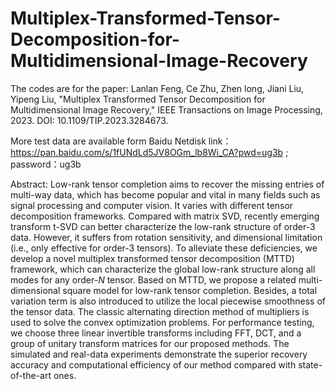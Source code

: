 # Multiplex-Transformed-Tensor-Decomposition-for-Multidimensional-Image-Recovery
The codes are for the paper:  Lanlan Feng, Ce Zhu, Zhen long, Jiani Liu, Yipeng Liu, "Multiplex Transformed Tensor Decomposition for Multidimensional Image Recovery," IEEE Transactions on Image Processing, 2023. DOI: 10.1109/TIP.2023.3284673.

More test data are available form Baidu Netdisk link：https://pan.baidu.com/s/1fUNdLd5JV8OGm_lb8Wi_CA?pwd=ug3b ; password：ug3b 


Abstract: Low-rank tensor completion aims to recover the missing entries of multi-way data, which has become popular and vital in many fields such as signal processing and computer vision. It varies with different tensor decomposition frameworks. Compared with matrix SVD, recently emerging transform t-SVD can better characterize the low-rank structure of order-3 data. However, it suffers from rotation sensitivity, and dimensional limitation (i.e., only effective for order-3 tensors). To alleviate these deficiencies, we develop a novel multiplex transformed tensor decomposition (MTTD) framework, which can characterize the global low-rank structure along all modes for any order-$N$ tensor. Based on MTTD, we propose a related multi-dimensional square model for low-rank tensor completion. Besides, a total variation term is also introduced to utilize the local piecewise smoothness of the tensor data. The classic alternating direction method of multipliers is used to solve the convex optimization problems. For performance testing, we choose three linear invertible transforms including FFT, DCT, and a group of unitary transform matrices for our proposed methods. 
The simulated and real-data experiments demonstrate the superior recovery accuracy and computational efficiency of our method compared with state-of-the-art ones.
